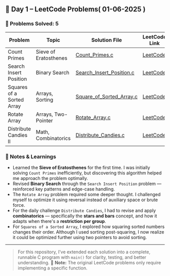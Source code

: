 ## 📅 Day 1 – LeetCode Problems( 01-06-2025 )

### 🧠 Problems Solved: 5

| Problem                  | Topic                | Solution File                                             | LeetCode Link                                                 |
|--------------------------|----------------------|------------------------------------------------------------|----------------------------------------------------------------|
| Count Primes             | Sieve of Eratosthenes| [Count_Primes.c](Count_Primes.c)                           | [LeetCode](https://leetcode.com/problems/count-primes)        |
| Search Insert Position   | Binary Search        | [Search_Insert_Position.c](Search_Insert_Position.c)       | [LeetCode](https://leetcode.com/problems/search-insert-position) |
| Squares of a Sorted Array| Arrays, Sorting      | [Square_of_Sorted_Array.c](Square_of_Sorted_Array.c)       | [LeetCode](https://leetcode.com/problems/squares-of-a-sorted-array) |
| Rotate Array             | Arrays, Two-Pointer  | [Rotate_Array.c](Rotate_Array.c)                           | [LeetCode](https://leetcode.com/problems/rotate-array)        |
| Distribute Candies II    | Math, Combinatorics  | [Distribute_Candies.c](Distribute_Candies.c)               | [LeetCode](https://leetcode.com/problems/distribute-candies-among-children-ii) |


### 📘 Notes & Learnings

- Learned the **Sieve of Eratosthenes** for the first time. I was initially solving `Count Primes` inefficiently, but discovering this algorithm helped me approach the problem optimally.
- Revised **Binary Search** through the `Search Insert Position` problem — reinforced key patterns and edge-case handling.
- The `Rotate Array` problem required some deeper thought. I challenged myself to optimize it using reversal instead of auxiliary space or brute force.
- For the daily challenge `Distribute Candies`, I had to revise and apply **combinatorics** — specifically the **stars and bars** concept, and how it adapts when there's a **restriction per group**.
- For `Squares of a Sorted Array`, I explored how squaring sorted numbers changes their order. Although I used sorting post-squaring, I now realize it could be optimized further using two pointers to avoid sorting.

---

> For this repository, I’ve extended each solution into a complete, runnable C program with `main()` for clarity, testing, and better understanding.
> 📌 **Note:** The original LeetCode problems only require implementing a specific function.  
